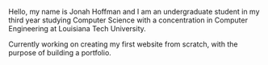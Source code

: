 Hello, my name is Jonah Hoffman and I am an undergraduate student in my third year studying Computer Science with a concentration in Computer Engineering at Louisiana Tech University.

Currently working on creating my first website from scratch, with the purpose of building a portfolio.



<!--
**JonahHoffman59/JonahHoffman59** is a ✨ _special_ ✨ repository because its `README.md` (this file) appears on your GitHub profile.

Here are some ideas to get you started:

- 🔭 I’m currently working on ...
- 🌱 I’m currently learning ...
- 👯 I’m looking to collaborate on ...
- 🤔 I’m looking for help with ...
- 💬 Ask me about ...
- 📫 How to reach me: ...
- 😄 Pronouns: ...
- ⚡ Fun fact: ...
-->
